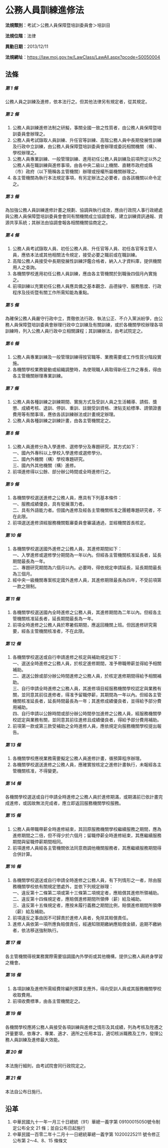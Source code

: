 # 公務人員訓練進修法




**法規類別**：考試＞公務人員保障暨培訓委員會＞培訓目    

**法規位階**：法律

**異動日期**：2013/12/11  

**法規網址**：https://law.moj.gov.tw/LawClass/LawAll.aspx?pcode=S0050004



## 法條
##### 第 1 條
公務人員之訓練及進修，依本法行之。但其他法律另有規定者，從其規定。

##### 第 2 條
1. 公務人員訓練進修法制之研擬，事關全國一致之性質者，由公務人員保障暨培訓委員會辦理之。
1. 公務人員考試錄取人員訓練、升任官等訓練、高階公務人員中長期發展性訓練及行政中立訓練，由公務人員保障暨培訓委員會辦理或委託相關機關（構）、學校辦理之。
1. 公務人員專業訓練、一般管理訓練、進用初任公務人員訓練及前項所定以外之公務人員在職訓練與進修事項，由各中央二級以上機關、直轄市政府或縣（市）政府（以下簡稱各主管機關）辦理或授權所屬機關辦理之。
1. 各主管機關為執行本法規定事項，有另定辦法之必要者，由各該機關以命令定之。

##### 第 3 條
為加強公務人員訓練進修計畫之規劃、協調與執行成效，應由行政院人事行政總處與公務人員保障暨培訓委員會會同有關機關成立協調會報，建立訓練資訊通報、資源共享系統；其辦法由協調會報各相關機關協商定之。

##### 第 4 條
1. 公務人員考試錄取人員、初任公務人員、升任官等人員、初任各官等主管人員，應依本法或其他相關法令規定，接受必要之職前或在職訓練。
1. 高階公務人員接受中長期發展性訓練評鑑合格者，納入人才資料庫，提供機關用人之查詢。
1. 各機關學校進用初任公務人員訓練，應由各主管機關於到職後四個月內實施之。
1. 前項訓練以充實初任公務人員應具備之基本觀念、品德操守、服務態度、行政程序及技術暨有關工作所需知能為重點。

##### 第 5 條
為確保公務人員嚴守行政中立，貫徹依法行政、執法公正、不介入黨派紛爭，由公務人員保障暨培訓委員會辦理行政中立訓練及有關訓練，或於各機關學校辦理各項訓練時，列入公務人員行政中立相關課程；其訓練辦法，由考試院定之。

##### 第 6 條
1. 公務人員專業訓練及一般管理訓練得按官職等、業務需要或工作性質分階段實施。
1. 各機關學校業務變動或組織調整時，為使現職人員取得新任工作之專長，得由各主管機關辦理專業訓練。

##### 第 7 條
1. 公務人員各種訓練之訓練期間、實施方式及受訓人員之生活輔導、請假、獎懲、成績考核、退訓、停訓、重訓、註銷受訓資格、津貼支給標準、請領證書費用等有關事項，應依各該訓練辦法或計畫規定辦理。
1. 公務人員各種訓練之訓練計畫，由各主管機關定之。

##### 第 8 條
1. 公務人員進修分為入學進修、選修學分及專題研究，其方式如下：  
一、國內外專科以上學校入學進修或選修學分。  
二、國內外機關（構）學校專題研究。  
三、國內外其他機關（構）進修。
1. 前項進修得以公餘、部分辦公時間或全時進修行之。

##### 第 9 條
1. 各機關學校選送進修之公務人員，應具有下列基本條件：  
一、服務成績優良，具有發展潛力者。  
二、具有外語能力者。但國內進修及經各主管機關核准之團體專題研究者，不在此限。
1. 前項選送進修須經服務機關甄審委員會審議通過，並經機關首長核定。

##### 第 10 條
1. 各機關學校選送國外進修之公務人員，其進修期間如下：  
一、入學進修或選修學分期間為一年以內。但經各主管機關核准延長者，延長期間最長為一年。  
二、專題研究期間為六個月以內。必要時，得依規定申請延長，延長期間最長為三個月。
1. 經中央一級機關專案核定國外進修人員，其進修期限最長為四年，不受前項第一款之限制。

##### 第 11 條
1. 各機關學校選送國內全時進修之公務人員，其進修期間為二年以內。但經各主管機關核准延長者，延長期間最長為一年。
1. 前項全時進修之公務人員於寒暑假期間，應返回機關上班。但因進修研究需要，經各主管機關核准者，不在此限。

##### 第 12 條
1. 各機關學校選送或自行申請進修之核定與補助規定如下：  
一、選送全時進修之公務人員，於核定進修期間，准予帶職帶薪並得給予相關補助。  
二、選送公餘或部分辦公時間進修之公務人員，於核定進修期間得給予相關補助。  
三、自行申請全時進修之公務人員，其進修項目經服務機關學校認定與業務有關，並同意其前往進修者，得准予留職停薪，其期間為一年以內。但經各主管機關核准延長者，延長時間最長為一年；其進修成績優良者，並得給予部分費用補助。  
四、自行申請以公餘時間或部分辦公時間參加進修之公務人員，經服務機關學校認定與業務有關，並同意其前往進修且成績優良者，得給予部分費用補助。
1. 前項第一款或第三款受補助之全時進修人員，應依規定向服務機關學校提出報告。

##### 第 13 條
1. 各機關學校應視業務需要擬定公務人員進修計畫，循預算程序辦理。
1. 各機關學校選送進修之公務人員，應確實按核定之進修計畫執行，未報經各主管機關核准，不得變更。

##### 第 14 條
各機關學校選送或自行申請全時進修之公務人員於進修期滿，或期滿前已依計畫完成進修，或因故無法完成者，應立即返回服務機關學校服務。

##### 第 15 條
1. 公務人員帶職帶薪全時進修結束，其回原服務機關學校繼續服務之期間，應為進修期間之二倍，但不得少於六個月；留職停薪全時進修結束，其應繼續服務期間與留職停薪期間相同。
1. 前項進修人員經各主管機關依法同意商調他機關服務者，其應繼續服務期間得合併計算。

##### 第 16 條
1. 各機關學校選送或自行申請全時進修之公務人員，有下列情形之一者，除由服務機關學校依有關規定懲處外，並依下列規定辦理：  
一、違反第十二條第二項或第十三條第二項規定者，應賠償其進修所領補助。  
二、違反第十四條規定者，應賠償進修期間所領俸（薪）給及補助。  
三、違反第十五條規定者，應按未履行義務之期間比例，賠償進修期間所領俸（薪）給及補助。
1. 前項違反之事由因不可歸責於進修人員者，免除其賠償責任。
1. 進修人員依第一項所應負賠償責任，經通知限期繳納應賠償金額，逾期不繳納者，依法移送強制執行。

##### 第 17 條
各主管機關得視業務實際需要協調國內外學術或其他機構，提供公務人員終身學習之機會。

##### 第 18 條
1. 各項訓練及進修所需經費除編列預算支應外，得向受訓人員或其服務機關學校收取費用。
1. 前項收費標準，由各主管機關定之。

##### 第 19 條
各機關學校應將公務人員接受各項訓練與進修之情形及其成績，列為考核及陞遷之評量要項，依專才、專業、適才、適所之任用本旨，適切核派職務及工作，發揮公務人員訓練及進修最大效能。

##### 第 20 條
本法施行細則，由考試院會同行政院定之。

##### 第 21 條
本法自公布日施行。

## 沿革
1. 中華民國九十一年一月三十日總統（91）華總一義字第 09100015050號令制定公布全文 21 條；並自公布日起施行
1. 中華民國一百零二年十二月十一日總統華總一義字第 10200225211  號令修正公布第 2～4、8、15  條條文
